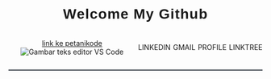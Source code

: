 <div style="text-align:center;border-bottom:2px solid rgb(55,62,71);margin-bottom:2rem;margin:0 auto;">
    <h1 style="text-align:center;border:0;font-family:'Poppins',sans-serif;font-weight:600;letter-spacing:1.2px;" align="center">Welcome My Github</h1>
  <div style="display:flex; justify-content:center;align-items:center;gap:0.3rem;margin-bottom:0.8rem;" align="center">

[link ke petanikode](https://www.petanikode.com/_blank/)
![Gambar teks editor VS Code](https://www.petanikode.com/img/markdown/markdown-vscode.png/)
  <div>LINKEDIN</div>
  <div>GMAIL</div>
  <div>PROFILE</div>
  <div>LINKTREE</div>


  
